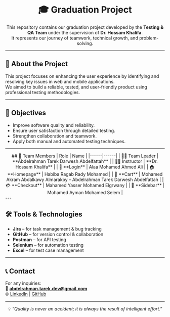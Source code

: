 <h1 align="center">🎓 Graduation Project</h1>

<p align="center">
This repository contains our graduation project developed by the <b>Testing & QA Team</b> under the supervision of <b>Dr. Hossam Khalifa</b>.<br>
It represents our journey of teamwork, technical growth, and problem-solving.
</p>

---

## 🧠 About the Project
This project focuses on enhancing the user experience by identifying and resolving key issues in web and mobile applications.  
We aimed to build a reliable, tested, and user-friendly product using professional testing methodologies.

---

## 🚀 Objectives
- Improve software quality and reliability.  
- Ensure user satisfaction through detailed testing.  
- Strengthen collaboration and teamwork.  
- Apply both manual and automated testing techniques.

---
<div align="center">
## 👥 Team Members
| Role | Name |
|------|------|
| 🧑‍💼 Team Leader  | **Abdelrahman Tarek Darwesh Abdelfattah** |
| 👨‍🏫 Instructor   | **Dr. Hossam Khalifa** |
| 🔐 **Login**    | Alaa Mohamed Ahmed Ali |
| 🏠 **Homepage** | Habiba Ragab Rady Mohamed |
| 🛒 **Cart**     | Mohamed Akram Abdalkawy Almarakby – Abdelrahman Tarek Darwesh Abdelfattah |
| 💳 **Checkout** | Mahamed Yasser Mohamed Elgrwany |
| 📂 **Sidebar**  | Mohamed Ayman Mohamed Selem |
</div>
---

## 🛠️ Tools & Technologies
- **Jira** – for task management & bug tracking  
- **GitHub** – for version control & collaboration  
- **Postman** – for API testing  
- **Selenium** – for automation testing  
- **Excel** – for test case management  

---

## 📞 Contact
For any inquiries:  
📧 **abdelrahman.tarek.dev@gmail.com**  
🌐 [LinkedIn](https://www.linkedin.com/in/abelrahmantarek) | [GitHub](https://github.com/abdelrahmant-9)

---

<p align="center">
💡 <i>“Quality is never an accident; it is always the result of intelligent effort.”</i>  
</p>
